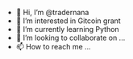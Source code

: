 - 👋 Hi, I’m @tradernana
- 👀 I’m interested in Gitcoin grant
- 🌱 I’m currently learning Python
- 💞️ I’m looking to collaborate on ...
- 📫 How to reach me ...

<!---
tradernana/tradernana is a ✨ special ✨ repository because its `README.md` (this file) appears on your GitHub profile.
You can click the Preview link to take a look at your changes.
--->
